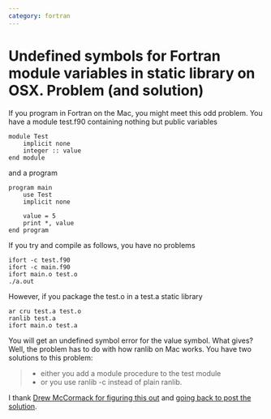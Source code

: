 ```yaml
---
category: fortran
---
```

Undefined symbols for Fortran module variables in static library on OSX. Problem (and solution)
===============================================================================================

If you program in Fortran on the Mac, you might meet this odd problem.
You have a module test.f90 containing nothing but public variables

``` {.fortran}
module Test
    implicit none
    integer :: value
end module
```

and a program

``` {.fortran}
program main
    use Test
    implicit none

    value = 5
    print *, value
end program
```

If you try and compile as follows, you have no problems

``` {.console}
ifort -c test.f90
ifort -c main.f90
ifort main.o test.o
./a.out
```

However, if you package the test.o in a test.a static library

``` {.console}
ar cru test.a test.o
ranlib test.a
ifort main.o test.a
```

You will get an undefined symbol error for the value symbol. What gives?
Well, the problem has to do with how ranlib on Mac works. You have two
solutions to this problem:

> -   either you add a module procedure to the test module
> -   or you use ranlib -c instead of plain ranlib.

I thank [Drew McCormack for figuring this
out](http://lists.apple.com/archives/fortran-dev/2006/May/msg00026.html)
and [going back to post the solution](https://xkcd.com/979/).
